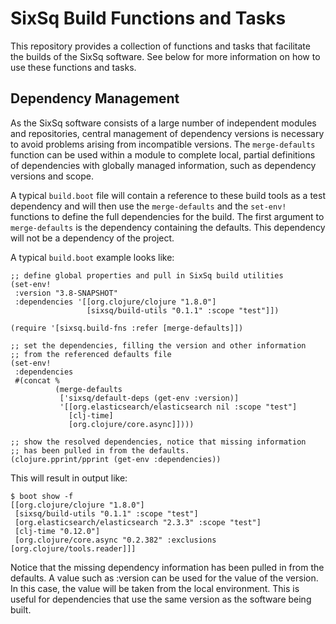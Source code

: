 SixSq Build Functions and Tasks
===============================

This repository provides a collection of functions and tasks that facilitate the builds of the SixSq software.  See below for more information on how to use these functions and tasks.

Dependency Management
---------------------

As the SixSq software consists of a large number of independent modules and repositories, central management of dependency versions is necessary to avoid problems arising from incompatible versions.  The `merge-defaults` function can be used within a module to complete local, partial definitions of dependencies with globally managed information, such as dependency versions and scope.
 
A typical `build.boot` file will contain a reference to these build tools as a test dependency and will then use the `merge-defaults` and the `set-env!` functions to define the full dependencies for the build.  The first argument to `merge-defaults` is the dependency containing the defaults.  This dependency will not be a dependency of the project.

A typical `build.boot` example looks like:

    ;; define global properties and pull in SixSq build utilities
    (set-env!
     :version "3.8-SNAPSHOT"
     :dependencies '[[org.clojure/clojure "1.8.0"]
                     [sixsq/build-utils "0.1.1" :scope "test"]])
    
    (require '[sixsq.build-fns :refer [merge-defaults]])
    
    ;; set the dependencies, filling the version and other information
    ;; from the referenced defaults file
    (set-env!
     :dependencies
     #(concat % 
              (merge-defaults
               ['sixsq/default-deps (get-env :version)]
               '[[org.elasticsearch/elasticsearch nil :scope "test"]
                 [clj-time]
                 [org.clojure/core.async]])))
    
    ;; show the resolved dependencies, notice that missing information
    ;; has been pulled in from the defaults.
    (clojure.pprint/pprint (get-env :dependencies))

This will result in output like:

    $ boot show -f 
    [[org.clojure/clojure "1.8.0"]
     [sixsq/build-utils "0.1.1" :scope "test"]
     [org.elasticsearch/elasticsearch "2.3.3" :scope "test"]
     [clj-time "0.12.0"]
     [org.clojure/core.async "0.2.382" :exclusions [org.clojure/tools.reader]]]

Notice that the missing dependency information has been pulled in from the defaults.  A value such as :version can be used for the value of the version.  In this case, the value will be taken from the local environment.  This is useful for dependencies that use the same version as the software being built.

